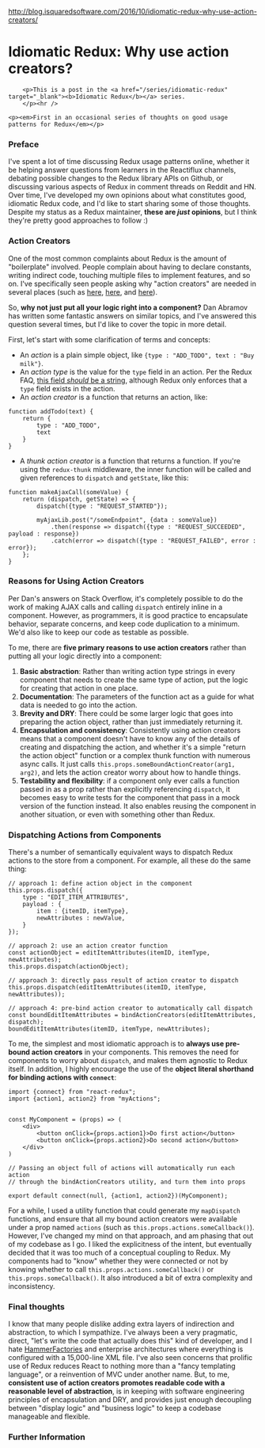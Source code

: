 <a href="http://blog.isquaredsoftware.com/2016/10/idiomatic-redux-why-use-action-creators/">http://blog.isquaredsoftware.com/2016/10/idiomatic-redux-why-use-action-creators/</a><div id="articleHeader"><h1>Idiomatic Redux: Why use action creators?</h1></div>
    
	
        
	    
    	<p>This is a post in the <a href="/series/idiomatic-redux" target="_blank"><b>Idiomatic Redux</b></a> series.
        </p><hr />
	 
  </header>
  
    <p><em>First in an occasional series of thoughts on good usage patterns for Redux</em></p>

<h3 id="preface">Preface</h3>

<p>I've spent a lot of time discussing Redux usage patterns online, whether it be helping answer questions from learners in the Reactiflux channels, debating possible changes to the Redux library APIs on Github, or discussing various aspects of Redux in comment threads on Reddit and HN.  Over time, I've developed my own opinions about what constitutes good, idiomatic Redux code, and I'd like to start sharing some of those thoughts.  Despite my status as a Redux maintainer, <strong>these are <em>just</em> opinions</strong>, but I think they're pretty good approaches to follow :)</p>

<h3 id="action-creators">Action Creators</h3>

<p>One of the most common complaints about Redux is the amount of "boilerplate" involved.  People complain about having to declare constants, writing indirect code, touching multiple files to implement features, and so on.  I've specifically seen people asking why "action creators" are needed in several places (such as <a href="https://www.reddit.com/r/reactjs/comments/50azs2/10_tips_for_better_redux_architecture_javascript/d74doei?context=2" target="_blank">here</a>, <a href="https://www.reddit.com/r/reactjs/comments/4upe9t/async_redux_workflow_calling_actions_outside_redux/" target="_blank">here</a>, and <a href="https://www.reddit.com/r/reactjs/comments/51rfr1/react_redux_50_could_use_your_help_in_going_from/d7egp4a" target="_blank">here</a>).</p>

<p>So, <strong>why not just put all your logic right into a component?</strong>  Dan Abramov has written some fantastic answers on similar topics, and I've answered this question several times, but I'd like to cover the topic in more detail.</p>

<p>First, let's start with some clarification of terms and concepts:</p>

<ul>
<li>An <em>action</em> is a plain simple object, like <code>{type : "ADD_TODO", text : "Buy milk"}</code>.</li>
<li>An <em>action type</em> is the value for the <code>type</code> field in an action.  Per the Redux FAQ, <a href="http://redux.js.org/docs/faq/Actions.html#actions-string-constants" target="_blank">this field <em>should</em> be a string</a>, although Redux only enforces that a <code>type</code> field exists in the action.</li>
<li>An <em>action creator</em> is a function that returns an action, like:</li>
</ul>

<pre><code>function addTodo(text) {
    return {
        type : "ADD_TODO",
        text
    }
}
</code></pre>

<ul>
<li>A <em>thunk action creator</em> is a function that returns a function.  If you're using the <code>redux-thunk</code> middleware, the inner function will be called and given references to <code>dispatch</code> and <code>getState</code>, like this:</li>
</ul>

<pre><code>function makeAjaxCall(someValue) {
    return (dispatch, getState) =&gt; {
        dispatch({type : "REQUEST_STARTED"});
        
        myAjaxLib.post("/someEndpoint", {data : someValue})
            .then(response =&gt; dispatch({type : "REQUEST_SUCCEEDED", payload : response})
            .catch(error =&gt; dispatch({type : "REQUEST_FAILED", error : error});    
    };
}
</code></pre>

<h3 id="reasons-for-using-action-creators">Reasons for Using Action Creators</h3>

<p>Per Dan's answers on Stack Overflow, it's completely possible to do the work of making AJAX calls and calling <code>dispatch</code> entirely inline in a component.  However, as programmers, it is good practice to encapsulate behavior, separate concerns, and keep code duplication to a minimum.  We'd also like to keep our code as testable as possible.</p>

<p>To me, there are <strong>five primary reasons to use action creators</strong> rather than putting all your logic directly into a component:</p>

<ol>
<li><strong>Basic abstraction</strong>: Rather than writing action type strings in every component that needs to create the same type of action, put the logic for creating that action in one place.</li>
<li><strong>Documentation</strong>: The parameters of the function act as a guide for what data is needed to go into the action.</li>
<li><strong>Brevity and DRY</strong>: There could be some larger logic that goes into preparing the action object, rather than just immediately returning it.</li>
<li><strong>Encapsulation and consistency</strong>: Consistently using action creators means that a component doesn't have to know any of the details of creating and dispatching the action, and whether it's a simple "return the action object" function or a complex thunk function with numerous async calls. It just calls <code>this.props.someBoundActionCreator(arg1, arg2)</code>, and lets the action creator worry about how to handle things.</li>
<li><strong>Testability and flexibility</strong>: if a component only ever calls a function passed in as a prop rather than explicitly referencing <code>dispatch</code>, it becomes easy to write tests for the component that pass in a mock version of the function instead.  It also enables reusing the component in another situation, or even with something other than Redux.</li>
</ol>

<h3 id="dispatching-actions-from-components">Dispatching Actions from Components</h3>

<p>There's a number of semantically equivalent ways to dispatch Redux actions to the store from a component.  For example, all these do the same thing:</p>

<pre><code>// approach 1: define action object in the component
this.props.dispatch({
    type : "EDIT_ITEM_ATTRIBUTES", 
    payload : {
        item : {itemID, itemType},
        newAttributes : newValue,
    }
});

// approach 2: use an action creator function
const actionObject = editItemAttributes(itemID, itemType, newAttributes);
this.props.dispatch(actionObject);

// approach 3: directly pass result of action creator to dispatch
this.props.dispatch(editItemAttributes(itemID, itemType, newAttributes));

// approach 4: pre-bind action creator to automatically call dispatch
const boundEditItemAttributes = bindActionCreators(editItemAttributes, dispatch);
boundEditItemAttributes(itemID, itemType, newAttributes);
</code></pre>

<p>To me, the simplest and most idiomatic approach is to <strong>always use pre-bound action creators</strong> in your components.  This removes the need for components to worry about <code>dispatch</code>, and makes them agnostic to Redux itself.  In addition, I highly encourage the use of the <strong>object literal shorthand for binding actions with <code>connect</code></strong>:</p>

<pre><code>import {connect} from "react-redux";
import {action1, action2} from "myActions";


const MyComponent = (props) =&gt; (
    &lt;div&gt;
        &lt;button onClick={props.action1}&gt;Do first action&lt;/button&gt;
        &lt;button onClick={props.action2}&gt;Do second action&lt;/button&gt;
    &lt;/div&gt;
)

// Passing an object full of actions will automatically run each action 
// through the bindActionCreators utility, and turn them into props

export default connect(null, {action1, action2})(MyComponent);
</code></pre>

<p>For a while, I used a utility function that could generate my <code>mapDispatch</code> functions, and ensure that all my bound action creators were available under a prop named <code>actions</code> (such as <code>this.props.actions.someCallback()</code>).  However, I've changed my mind on that approach, and am phasing that out of my codebase as I go.  I liked the explicitness of the intent, but eventually decided that it was too much of a conceptual coupling to Redux.  My components had to "know" whether they were connected or not by knowing whether to call <code>this.props.actions.someCallback()</code> or <code>this.props.someCallback()</code>.  It also introduced a bit of extra complexity and inconsistency.</p>

<h3 id="final-thoughts">Final thoughts</h3>

<p>I know that many people dislike adding extra layers of indirection and abstraction, to which I sympathize.  I've always been a very pragmatic, direct, "let's write the code that actually does this" kind of developer, and I hate <a href="http://discuss.joelonsoftware.com/?joel.3.219431.12" target="_blank">HammerFactories</a> and enterprise architectures where everything is configured with a 15,000-line XML file.  I've also seen concerns that prolific use of Redux reduces React to nothing more than a "fancy templating language", or a reinvention of MVC under another name.  But, to me, <strong>consistent use of action creators promotes readable code with a reasonable level of abstraction</strong>, is in keeping with software engineering principles of encapsulation and DRY, and provides just enough decoupling between "display logic" and "business logic" to keep a codebase manageable and flexible.</p>

<h3 id="further-information">Further Information</h3>


  